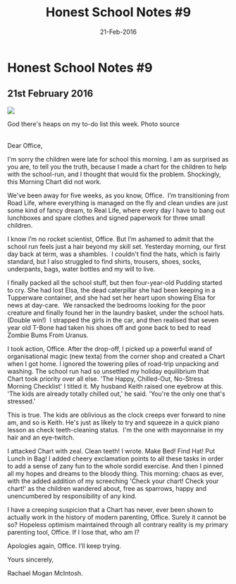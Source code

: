 ﻿---
layout: post
title: 'Honest School Notes #9'
date: 21-Feb-2016
categories: tbd
---

# Honest School Notes #9

## 21st February 2016

<img class="photo-horiz" src="http://i.dailymail.co.uk/i/pix/2013/02/20/article-2281613-17F81D0F000005DC-713_634x623.jpg" />

<p <a href="http://www.dailymail.co.uk/news/article-2281613/The-saucy-album-covers-really-make-cringe--Vintage-mum-dad-collection-showcases-hilarious-designs-1950s.html">God there's heaps on my to-do list this week. Photo sourc</a>e</p>

<h6 <span This post was first published in Practical Parenting Magazine,   February 2016</span></h6>

Dear Office,

 

I'm sorry the children were late for school this morning. I am as surprised as you are, to tell you the truth, because I made a chart for the children to help with the school-run, and I thought that would fix the problem. Shockingly, this Morning Chart did not work.

 

We've been away for five weeks, as you know, Office.  I’m transitioning from Road Life, where everything is managed on the fly and clean undies are just some kind of fancy dream, to Real Life, where every day I have to bang out lunchboxes and spare clothes and signed paperwork for three small children.

 

I know I’m no rocket scientist, Office. But I’m ashamed to admit that the school run feels just a hair beyond my skill set. Yesterday morning, our first day back at term, was a shambles.  I couldn't find the hats, which is fairly standard, but I also struggled to find shirts, trousers, shoes, socks, underpants, bags, water bottles and my will to live.

 

I finally packed all the school stuff, but then four-year-old Pudding started to cry. She had lost Elsa, the dead caterpillar she had been keeping in a Tupperware container, and she had set her heart upon showing Elsa for news at day-care.  We ransacked the bedrooms looking for the poor creature and finally found her in the laundry basket, under the school hats. (Double win!)  I strapped the girls in the car, and then realised that seven year old T-Bone had taken his shoes off and gone back to bed to read Zombie Bums From Uranus.

 

I took action, Office. After the drop-off, I picked up a powerful wand of organisational magic (new texta) from the corner shop and created a Chart when I got home. I ignored the towering piles of road-trip unpacking and washing. The school run had so unsettled my holiday equilibrium that Chart took priority over all else. 'The Happy, Chilled-Out, No-Stress Morning Checklist' I titled it. My husband Keith raised one eyebrow at this. 'The kids are already totally chilled out,' he said. 'You're the only one that's stressed.'

 

This is true. The kids are oblivious as the clock creeps ever forward to nine am, and so is Keith. He's just as likely to try and squeeze in a quick piano lesson as check teeth-cleaning status.  I'm the one with mayonnaise in my hair and an eye-twitch.

 

I attacked Chart with zeal. Clean teeth! I wrote. Make Bed! Find Hat! Put Lunch in Bag! I added cheery exclamation points to all these tasks in order to add a sense of zany fun to the whole sordid exercise. And then I pinned all my hopes and dreams to the bloody thing. This morning: chaos as ever, with the added addition of my screeching 'Check your chart! Check your chart!' as the children wandered about, free as sparrows, happy and unencumbered by responsibility of any kind.

 

I have a creeping suspicion that a Chart has never, ever been shown to actually work in the history of modern parenting, Office. Surely it cannot be so? Hopeless optimism maintained through all contrary reality is my primary parenting tool, Office. If I lose that, who am I?

 

Apologies again, Office. I’ll keep trying.

 

Yours sincerely,

 

Rachael Mogan McIntosh.

 